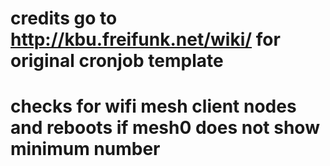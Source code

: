 #
# credits go to http://kbu.freifunk.net/wiki/ for original cronjob template
#
# checks for wifi mesh client nodes and reboots if mesh0 does not show minimum number
#
